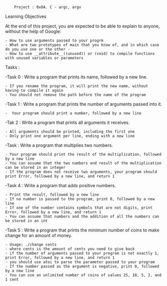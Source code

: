 		Project : 0x0A. C - argc, argv

Learning Objectives

At the end of this project, you are expected to be able to explain to anyone, without the help of Google:

	- How to use arguments passed to your progrm
	- What are two prototypes of main that you know of, and in which case do you use one or the other - 
	- How to use __attribute__((unused)) or (void) to compile functions with unused variables or parameters

Tasks :

-Task 0 : Write a program that prints its name, followed by a new line.

	- If you rename the program, it will print the new name, without having to compile it again
	- You should not remove the path before the name of the program

-Task 1 : Write a program that prints the number of arguments passed into it.

	-  Your program should print a number, followed by a new line

-Tak 2 : Write a program that prints all arguments it receives.

	- All arguments should be printed, including the first one
	- Only print one argument per line, ending with a new line

-Task : Write a program that multiplies two numbers.

	- Your program should print the result of the multiplication, followed by a new line
	- You can assume that the two numbers and result of the multiplication can be stored in an integer
	- If the program does not receive two arguments, your program should print Error, followed by a new line, and return 1

-Task 4 : Write a program that adds positive numbers.

	- Print the result, followed by a new line
	- If no number is passed to the program, print 0, followed by a new line
	- If one of the number contains symbols that are not digits, print Error, followed by a new line, and return 1
	- You can assume that numbers and the addition of all the numbers can be stored in an int
 

-Task 5 : Write a program that prints the minimum number of coins to make change for an amount of money.

	- Usage: ./change cents
	- where cents is the amount of cents you need to give back
	- if the number of arguments passed to your program is not exactly 1, print Error, followed by a new line, and return 1
	- you should use atoi to parse the parameter passed to your program
	- If the number passed as the argument is negative, print 0, followed by a new line
	- You can use an unlimited number of coins of values 25, 10, 5, 2, and 1 cent

